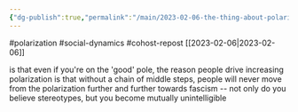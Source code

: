 ```yaml
---
{"dg-publish":true,"permalink":"/main/2023-02-06-the-thing-about-polarization/"}
---
```


#polarization #social-dynamics #cohost-repost 
[[2023-02-06\|2023-02-06]]

is that even if you're on the 'good' pole, the reason people drive increasing polarization is that without a chain of middle steps, people will never move from the polarization further and further towards fascism -- not only do you believe stereotypes, but you become mutually unintelligible